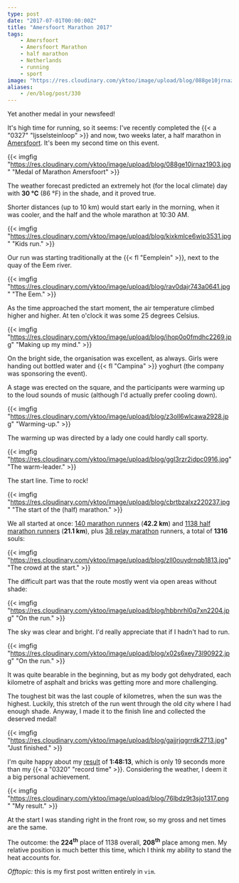 ```yaml
---
type: post
date: "2017-07-01T00:00:00Z"
title: "Amersfoort Marathon 2017"
tags:
    - Amersfoort
    - Amersfoort Marathon
    - half marathon
    - Netherlands
    - running
    - sport
image: "https://res.cloudinary.com/yktoo/image/upload/blog/088ge10jrnaz1903.jpg"
aliases:
    - /en/blog/post/330
---
```


Yet another medal in your newsfeed!

It's high time for running, so it seems: I've recently completed the {{< a "0327" "Ijsselsteinloop" >}} and now, two weeks later, a half marathon in [Amersfoort](https://www.marathonamersfoort.nl/). It's been my second time on this event.

<!--more-->

{{< imgfig "https://res.cloudinary.com/yktoo/image/upload/blog/088ge10jrnaz1903.jpg" "Medal of Marathon Amersfoort" >}}

The weather forecast predicted an extremely hot (for the local climate) day with **30 °C** (86 °F) in the shade, and it proved true.

Shorter distances (up to 10 km) would start early in the morning, when it was cooler, and the half and the whole marathon at 10:30 AM.

{{< imgfig "https://res.cloudinary.com/yktoo/image/upload/blog/kixkmlce6wip3531.jpg" "Kids run." >}}

Our run was starting traditionally at the {{< fl "Eemplein" >}}, next to the quay of the Eem river.

{{< imgfig "https://res.cloudinary.com/yktoo/image/upload/blog/rav0dajr743a0641.jpg" "The Eem." >}}

As the time approached the start moment, the air temperature climbed higher and higher. At ten o'clock it was some 25 degrees Celsius.

{{< imgfig "https://res.cloudinary.com/yktoo/image/upload/blog/ihop0o0fmdhc2269.jpg" "Making up my mind." >}}

On the bright side, the organisation was excellent, as always. Girls were handing out bottled water and {{< fl "Campina" >}} yoghurt (the company was sponsoring the event).

A stage was erected on the square, and the participants were warming up to the loud sounds of music (although I'd actually prefer cooling down).

{{< imgfig "https://res.cloudinary.com/yktoo/image/upload/blog/z3oll6wlcawa2928.jpg" "Warming-up." >}}

The warming up was directed by a lady one could hardly call sporty.

{{< imgfig "https://res.cloudinary.com/yktoo/image/upload/blog/ggl3rzr2idpc0916.jpg" "The warm-leader." >}}

The start line. Time to rock!

{{< imgfig "https://res.cloudinary.com/yktoo/image/upload/blog/cbrtbzalxz220237.jpg" "The start of the (half) marathon." >}}

We all started at once: [140 marathon runners](https://results.sporthive.com/events/6280399465689907200/races/395733) (**42.2 km**) and [1138 half marathon runners](https://results.sporthive.com/events/6280399465689907200/races/395734) (**21.1 km**), plus [38 relay marathon](https://results.sporthive.com/events/6280399465689907200/races/414813) runners, a total of **1316** souls:

{{< imgfig "https://res.cloudinary.com/yktoo/image/upload/blog/zll0ouydrnqb1813.jpg" "The crowd at the start." >}}

The difficult part was that the route mostly went via open areas without shade:

{{< imgfig "https://res.cloudinary.com/yktoo/image/upload/blog/hbbnrhl0q7xn2204.jpg" "On the run." >}}

The sky was clear and bright. I'd really appreciate that if I hadn't had to run.

{{< imgfig "https://res.cloudinary.com/yktoo/image/upload/blog/x02s6xey73l90922.jpg" "On the run." >}}

It was quite bearable in the beginning, but as my body got dehydrated, each kilometre of asphalt and bricks was getting more and more challenging.

The toughest bit was the last couple of kilometres, when the sun was the highest. Luckily, this stretch of the run went through the old city where I had enough shade. Anyway, I made it to the finish line and collected the deserved medal!

{{< imgfig "https://res.cloudinary.com/yktoo/image/upload/blog/gajjrjqgrrdk2713.jpg" "Just finished." >}}

I'm quite happy about my [result](https://results.sporthive.com/events/6280399465689907200/races/395734/bib/878) of **1:48:13**, which is only 19 seconds more than my {{< a "0320" "record time" >}}. Considering the weather, I deem it a big personal achievement.

{{< imgfig "https://res.cloudinary.com/yktoo/image/upload/blog/76lbdz9t3sjo1317.png" "My result." >}}

At the start I was standing right in the front row, so my gross and net times are the same.

The outcome: the **224<sup>th</sup>** place of 1138 overall, **208<sup>th</sup>** place among men. My relative position is much better this time, which I think my ability to stand the heat accounts for.

*Offtopic:* this is my first post written entirely in `vim`.
